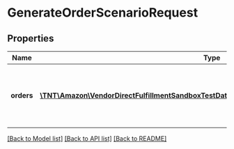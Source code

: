 # GenerateOrderScenarioRequest

## Properties
Name | Type | Description | Notes
------------ | ------------- | ------------- | -------------
**orders** | [**\TNT\Amazon\VendorDirectFulfillmentSandboxTestData\V20211028\Model\OrderScenarioRequest[]**](OrderScenarioRequest.md) | The list of test orders requested as indicated by party identifiers. | [optional] 

[[Back to Model list]](../README.md#documentation-for-models) [[Back to API list]](../README.md#documentation-for-api-endpoints) [[Back to README]](../README.md)


